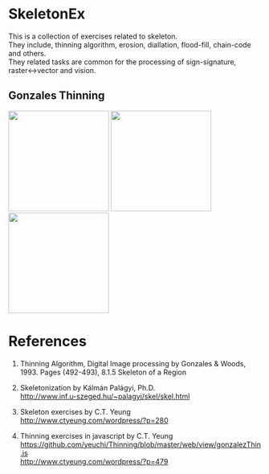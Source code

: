 # SkeletonEx

This is a collection of exercises related to skeleton.\
They include, thinning algorithm, erosion, diallation, flood-fill, chain-code and others.\
They related tasks are common for the processing of sign-signature, raster<->vector and vision.

## Gonzales Thinning

<img width="200" src="https://user-images.githubusercontent.com/1282659/103468126-7fe37180-4d1b-11eb-97a3-45037cf5b25e.png"> <img width="200" src="https://user-images.githubusercontent.com/1282659/103468124-7f4adb00-4d1b-11eb-888a-29d434a3bc1e.png"> <img width="200" src="https://user-images.githubusercontent.com/1282659/103468125-7fe37180-4d1b-11eb-893b-7e9d5c611e49.png"> 

# References

1. Thinning Algorithm, Digital Image processing by Gonzales & Woods, 1993. Pages (492-493), 8.1.5 Skeleton of a Region

2. Skeletonization by Kálmán Palágyi, Ph.D.\
http://www.inf.u-szeged.hu/~palagyi/skel/skel.html

3. Skeleton exercises by C.T. Yeung\
http://www.ctyeung.com/wordpress/?p=280

4. Thinning exercises in javascript by C.T. Yeung\
https://github.com/yeuchi/Thinning/blob/master/web/view/gonzalezThin.js \
http://www.ctyeung.com/wordpress/?p=479
